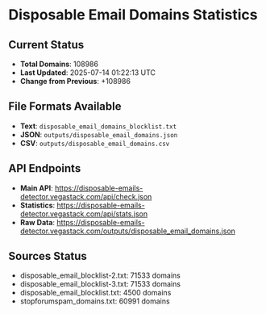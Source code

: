 # Disposable Email Domains Statistics

## Current Status
- **Total Domains**: 108986
- **Last Updated**: 2025-07-14 01:22:13 UTC
- **Change from Previous**: +108986

## File Formats Available
- **Text**: `disposable_email_domains_blocklist.txt`
- **JSON**: `outputs/disposable_email_domains.json`
- **CSV**: `outputs/disposable_email_domains.csv`

## API Endpoints
- **Main API**: https://disposable-emails-detector.vegastack.com/api/check.json
- **Statistics**: https://disposable-emails-detector.vegastack.com/api/stats.json
- **Raw Data**: https://disposable-emails-detector.vegastack.com/outputs/disposable_email_domains.json

## Sources Status
- disposable_email_blocklist-2.txt: 71533 domains
- disposable_email_blocklist-3.txt: 71533 domains
- disposable_email_blocklist.txt: 4500 domains
- stopforumspam_domains.txt: 60991 domains

